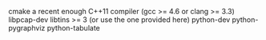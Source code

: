 cmake
a recent enough C++11 compiler (gcc >= 4.6 or clang >= 3.3)
libpcap-dev
libtins >= 3 (or use the one provided here)
python-dev
python-pygraphviz
python-tabulate
